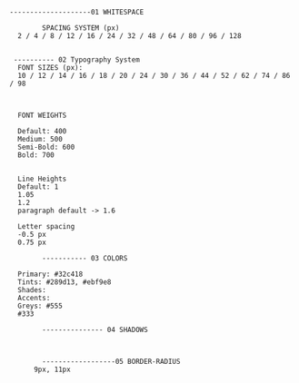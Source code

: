     --------------------01 WHITESPACE

            SPACING SYSTEM (px)
      2 / 4 / 8 / 12 / 16 / 24 / 32 / 48 / 64 / 80 / 96 / 128


     ---------- 02 Typography System
      FONT SIZES (px):
      10 / 12 / 14 / 16 / 18 / 20 / 24 / 30 / 36 / 44 / 52 / 62 / 74 / 86 / 98



      FONT WEIGHTS

      Default: 400
      Medium: 500
      Semi-Bold: 600
      Bold: 700


      Line Heights
      Default: 1
      1.05
      1.2
      paragraph default -> 1.6

      Letter spacing
      -0.5 px
      0.75 px

            ----------- 03 COLORS

      Primary: #32c418
      Tints: #289d13, #ebf9e8
      Shades:
      Accents:
      Greys: #555
      #333

            --------------- 04 SHADOWS



            ------------------05 BORDER-RADIUS
          9px, 11px
